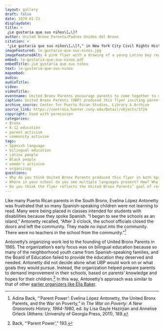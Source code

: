 ```yaml
---
layout: gallery
draft: false
date: 1970-01-21
displaydate: 
title: > 
 ¿Le gustaria que sus niños\[…\]?
author: United Bronx Parents/Padres Unidos del Bronx
citation: >
 "¿Le gustaria que sus niños\[…\]?," in New York City Civil Rights History, Accessed: [Month Day, Year], https://nyccivilrightshistory.org/site-preview/topics/black-latina-women/united-bronx-parents/le-gustaria-que-sus-ninos.
imageFeatured: le-gustaria-que-sus-ninos.jpg
imageFeaturedAlt: A pink flyer with a drawing of a young Latino boy reading a book. Spanish text is in blue lettering.
embed: le-gustaria-que-sus-ninos.pdf
embedTitle: ¿Le gustaria que sus niños
text: le-gustaria-que-sus-ninos
mapembed: 
audio: 
audioTitle: 
video: 
videoTitle: 
eventname: United Bronx Parents encourage parents to come together to discuss bilingual education.
caption: United Bronx Parents (UBP) produced this flyer inviting parents to discuss bilingual classes in 1970. The flyer was printed in both a Spanish and an English version.  
archive_source: Center for Puerto Rican Studies, Library & Archive
source_link: https://centroca.hunter.cuny.edu/Detail/objects/3724
copyright: Used with permission
categories: 
- Bronx
- K-12 education
- parent activism
- community activism
tags: 
- Spanish language
- bilingual education
- Latinx people
- Black people
- women's activism 
- organizing 
questions:
- Why do you think United Bronx Parents produced this flyer in both Spanish and English?
- Where in your school do you see multiple languages present? How? Why is this important? 
- Do you think the flyer reflects the United Bronx Parents’ goal of respecting parents’ knowledge and experience?
--- 
```


Like many Puerto Rican parents in the South Bronx, Evelina López Antonetty was frustrated that so many Spanish-speaking children were not learning to read. Many were being placed in classes intended for students with disabilities because they spoke Spanish. “I began to see the schools as an island,” Antonetty recalled, “After 3 o’clock, the school officials closed the doors and left the community. They made no input into the community. There were no teachers in the school from the community.”[^1]

Antonetty’s organizing work led to the founding of United Bronx Parents in 1965. The organization’s early focus was on bilingual education because so many of the neighborhood youth came from Spanish-speaking families, and the Board of Education failed to provide the education they deserved and needed. Antonetty did not decide alone what UBP would work on or what goals they would pursue. Instead, the organization helped prepare parents to demand improvement in their schools, based on parents’ knowledge and hopes for their children.[^2] In this way, Antonetty’s approach was similar to that of other [earlier organizers like Ella Baker](https://nyccivilrightshistory.org/site-preview/topics/boycotting-ny-schools/youth-organizing/check-your-school-questionnaire).

[^1]: Adina Back, “‘Parent Power’: Evelina López Antonetty, the United Bronx Parents, and the War on Poverty,” in *The War on Poverty: A New Grassroots History, 1964-1980,* ed. by Lisa Gayle Hazirjian and Annelise Orleck (Athens: University of Georgia Press, 2011), 189.

[^2]: Back, “‘Parent Power’,” 193.
